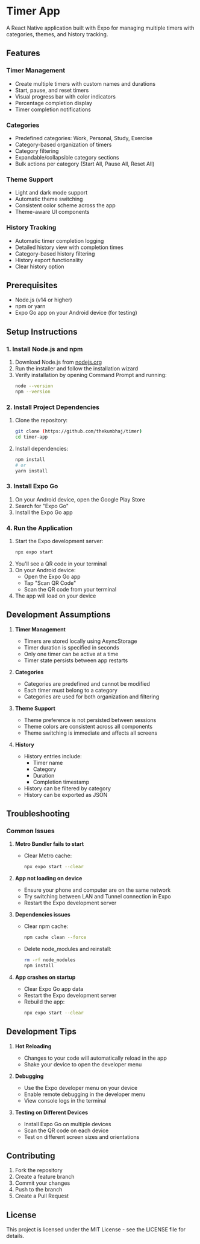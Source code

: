 # Timer App

A React Native application built with Expo for managing multiple timers with categories, themes, and history tracking.

## Features

### Timer Management
- Create multiple timers with custom names and durations
- Start, pause, and reset timers
- Visual progress bar with color indicators
- Percentage completion display
- Timer completion notifications

### Categories
- Predefined categories: Work, Personal, Study, Exercise
- Category-based organization of timers
- Category filtering
- Expandable/collapsible category sections
- Bulk actions per category (Start All, Pause All, Reset All)

### Theme Support
- Light and dark mode support
- Automatic theme switching
- Consistent color scheme across the app
- Theme-aware UI components

### History Tracking
- Automatic timer completion logging
- Detailed history view with completion times
- Category-based history filtering
- History export functionality
- Clear history option

## Prerequisites

- Node.js (v14 or higher)
- npm or yarn
- Expo Go app on your Android device (for testing)

## Setup Instructions

### 1. Install Node.js and npm
1. Download Node.js from [nodejs.org](https://nodejs.org/)
2. Run the installer and follow the installation wizard
3. Verify installation by opening Command Prompt and running:
   ```bash
   node --version
   npm --version
   ```

### 2. Install Project Dependencies
1. Clone the repository:
   ```bash
   git clone (https://github.com/thekumbhaj/timer)
   cd timer-app
   ```
2. Install dependencies:
   ```bash
   npm install
   # or
   yarn install
   ```

### 3. Install Expo Go
1. On your Android device, open the Google Play Store
2. Search for "Expo Go"
3. Install the Expo Go app

### 4. Run the Application
1. Start the Expo development server:
   ```bash
   npx expo start
   ```
2. You'll see a QR code in your terminal
3. On your Android device:
   - Open the Expo Go app
   - Tap "Scan QR Code"
   - Scan the QR code from your terminal
4. The app will load on your device

## Development Assumptions

1. **Timer Management**
   - Timers are stored locally using AsyncStorage
   - Timer duration is specified in seconds
   - Only one timer can be active at a time
   - Timer state persists between app restarts

2. **Categories**
   - Categories are predefined and cannot be modified
   - Each timer must belong to a category
   - Categories are used for both organization and filtering

3. **Theme Support**
   - Theme preference is not persisted between sessions
   - Theme colors are consistent across all components
   - Theme switching is immediate and affects all screens

4. **History**
   - History entries include:
     - Timer name
     - Category
     - Duration
     - Completion timestamp
   - History can be filtered by category
   - History can be exported as JSON

## Troubleshooting

### Common Issues

1. **Metro Bundler fails to start**
   - Clear Metro cache:
     ```bash
     npx expo start --clear
     ```

2. **App not loading on device**
   - Ensure your phone and computer are on the same network
   - Try switching between LAN and Tunnel connection in Expo
   - Restart the Expo development server

3. **Dependencies issues**
   - Clear npm cache:
     ```bash
     npm cache clean --force
     ```
   - Delete node_modules and reinstall:
     ```bash
     rm -rf node_modules
     npm install
     ```

4. **App crashes on startup**
   - Clear Expo Go app data
   - Restart the Expo development server
   - Rebuild the app:
     ```bash
     npx expo start --clear
     ```

## Development Tips

1. **Hot Reloading**
   - Changes to your code will automatically reload in the app
   - Shake your device to open the developer menu

2. **Debugging**
   - Use the Expo developer menu on your device
   - Enable remote debugging in the developer menu
   - View console logs in the terminal

3. **Testing on Different Devices**
   - Install Expo Go on multiple devices
   - Scan the QR code on each device
   - Test on different screen sizes and orientations

## Contributing

1. Fork the repository
2. Create a feature branch
3. Commit your changes
4. Push to the branch
5. Create a Pull Request

## License

This project is licensed under the MIT License - see the LICENSE file for details. 
